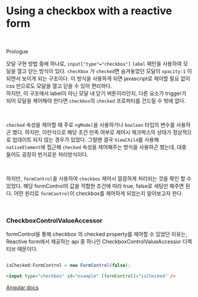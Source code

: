 # Using a checkbox with a reactive form

<br />

Prologue
<br />

모달 구현 방법 중에 하나로, `input["type"="checkbox"]` `label` 패턴을 사용하여 모달을 열고 닫는 방식이 있다. `checkbox` 가 `checked`면 숨겨놓았던 모달이 `opacity:1` 이 되면서 보이게 되는 구조이다. 이 방식을 사용하게 되면 javascript로 제어할 필요 없이 css 만으로도 모달을 열고 닫을 수 있어 편리하다. <br /> 
하지만, 이 구조에서 label이 아닌 모달 내 닫기 버튼이라던지, 다른 요소가 trigger가 되어 모달을 제어해야 한다면 `checkbox`의 `checked` 프로퍼티를 건드릴 수 밖에 없다. 

<br />

`checked` 속성을 제어할 때 주로 `ngModel`을 사용하거나 `boolean` 타입의 변수를 사용하곤 했다. 하지만, 이런식으로 해당 조건 만족 여부로 제어시 체크박스의 상태가 정상적으로 업데이트 되지 않는 경우가 있었다. 그럴땐 결국 `ViewChild`를 사용해 `nativeElement`에 접근해 `checked` 속성을 제어해주는 방식을 사용하곤 했는데, 대충 들어도 굉장히 번거로운 처리방식이다.

<br />

하지만, `formControl`을 사용하여 `checkbox` 제어시 깔끔하게 처리되는 것을 확인 할 수 있었다. 해당 formControl의 값을 적합한 조건에 따라 true, false로 세팅만 해주면 된다.
어떤 원리로 `formControl`이 checkbox를 제어하게 되었는지 알아보고자 한다.


<br />

### CheckboxControlValueAccessor 

formControl을 통해 checkbox 의 checked property를 제어할 수 있었던 이유는, Reactive form에서 제공하는 api 중 하나인 CheckboxControlValueAccessor 디렉티브 때문이다.

```jsx

isChecked:FormControl = new FormControl(false);

```

```html
<input type="checkbox" id="example" [formControl]="isChecked" />

```

[Angular docs](https://angular.io/api/forms/CheckboxControlValueAccessor)
